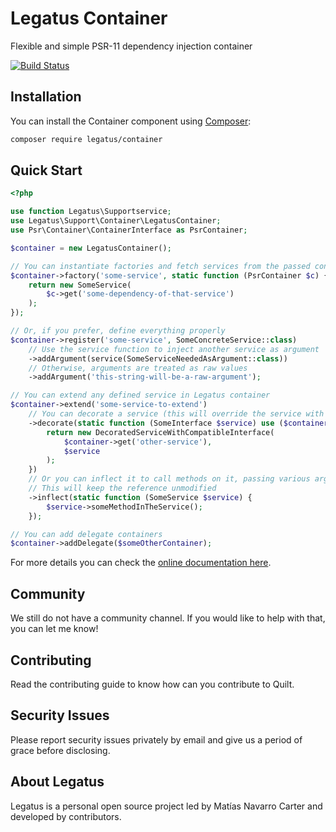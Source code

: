 Legatus Container
=================

Flexible and simple PSR-11 dependency injection container

[![Build Status](https://drone.mnavarro.dev/api/badges/legatus/container/status.svg)](https://drone.mnavarro.dev/legatus/container)

## Installation
You can install the Container component using [Composer][composer]:

```bash
composer require legatus/container
```

## Quick Start

```php
<?php

use function Legatus\Supportservice;
use Legatus\Support\Container\LegatusContainer;
use Psr\Container\ContainerInterface as PsrContainer;

$container = new LegatusContainer();

// You can instantiate factories and fetch services from the passed container
$container->factory('some-service', static function (PsrContainer $c) {
    return new SomeService(
        $c->get('some-dependency-of-that-service')
    );
});

// Or, if you prefer, define everything properly
$container->register('some-service', SomeConcreteService::class)
    // Use the service function to inject another service as argument
    ->addArgument(service(SomeServiceNeededAsArgument::class))
    // Otherwise, arguments are treated as raw values
    ->addArgument('this-string-will-be-a-raw-argument');

// You can extend any defined service in Legatus container
$container->extend('some-service-to-extend')
    // You can decorate a service (this will override the service with a child type)
    ->decorate(static function (SomeInterface $service) use ($container) {
        return new DecoratedServiceWithCompatibleInterface(
            $container->get('other-service'),
            $service
        );
    })
    // Or you can inflect it to call methods on it, passing various arguments.
    // This will keep the reference unmodified
    ->inflect(static function (SomeService $service) {
        $service->someMethodInTheService();
    });

// You can add delegate containers
$container->addDelegate($someOtherContainer);
```

For more details you can check the [online documentation here][docs].

## Community
We still do not have a community channel. If you would like to help with that, you can let me know!

## Contributing
Read the contributing guide to know how can you contribute to Quilt.

## Security Issues
Please report security issues privately by email and give us a period of grace before disclosing.

## About Legatus
Legatus is a personal open source project led by Matías Navarro Carter and developed by contributors.

[composer]: https://getcomposer.org/
[docs]: https://legatus.mnavarro.dev/components/container